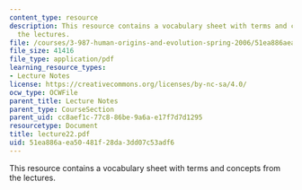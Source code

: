 ```yaml
---
content_type: resource
description: This resource contains a vocabulary sheet with terms and concepts from
  the lectures.
file: /courses/3-987-human-origins-and-evolution-spring-2006/51ea886aea50481f28da3dd07c53adf6_lecture22.pdf
file_size: 41416
file_type: application/pdf
learning_resource_types:
- Lecture Notes
license: https://creativecommons.org/licenses/by-nc-sa/4.0/
ocw_type: OCWFile
parent_title: Lecture Notes
parent_type: CourseSection
parent_uid: cc8aef1c-77c8-86be-9a6a-e17f7d7d1295
resourcetype: Document
title: lecture22.pdf
uid: 51ea886a-ea50-481f-28da-3dd07c53adf6
---
```

This resource contains a vocabulary sheet with terms and concepts from the lectures.